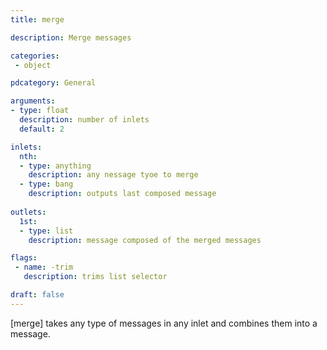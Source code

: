 ```yaml
---
title: merge

description: Merge messages

categories:
 - object

pdcategory: General

arguments:
- type: float
  description: number of inlets
  default: 2

inlets:
  nth:
  - type: anything
    description: any nessage tyoe to merge
  - type: bang
    description: outputs last composed message
 
outlets:
  1st:
  - type: list
    description: message composed of the merged messages

flags:
 - name: -trim
   description: trims list selector

draft: false
---
```


[merge] takes any type of messages in any inlet and combines them into a message.